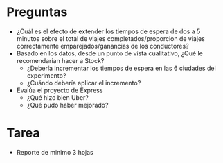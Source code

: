 # Preguntas
* ¿Cuál es el efecto de extender los tiempos de espera de dos a 5 minutos sobre el total de viajes completados/proporcion de viajes correctamente emparejados/ganancias de los conductores?
* Basado en los datos, desde un punto de vista cualitativo, ¿Qué le recomendarian hacer a Stock?
    * ¿Debería incrementar los tiempos de espera en las 6 ciudades del experimento?
    * ¿Cuándo debería aplicar el incremento?
* Evalúa el proyecto de Express
    * ¿Qué hizo bien Uber?
    * ¿Qué pudo haber mejorado?

# Tarea
* Reporte de minimo 3 hojas